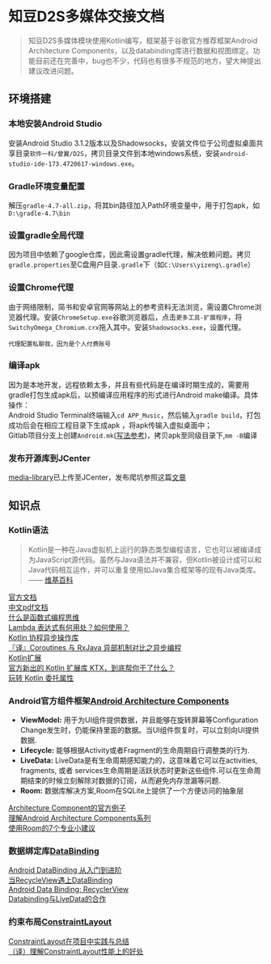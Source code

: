 # 知豆D2S多媒体交接文档
>知豆D2S多媒体模块使用Kotlin编写，框架基于谷歌官方推荐框架Android Architecture Components，以及databinding库进行数据和视图绑定。功能目前还在完善中，bug也不少，代码也有很多不规范的地方，望大神提出建议改进问题。

##  环境搭建
### 本地安装Android Studio
安装Android Studio 3.1.2版本以及Shadowsocks，安装文件位于公司虚拟桌面共享目录`软件一科/曾翼/D2S`，拷贝目录文件到本地windows系统，安装`android-studio-ide-173.4720617-windows.exe`。
### Gradle环境变量配置
解压`gradle-4.7-all.zip`，将其bin路径加入Path环境变量中，用于打包apk，如`D:\gradle-4.7\bin`

### 设置gradle全局代理
 因为项目中依赖了google仓库，因此需设置gradle代理，解决依赖问题。拷贝`gradle.properties`至C盘用户目录`.gradle`下（如`C:\Users\yizeng\.gradle`）
### 设置Chrome代理
由于网络限制，简书和安卓官网等网站上的参考资料无法浏览，需设置Chrome浏览器代理。安装`ChromeSetup.exe`谷歌浏览器后，点击`更多工具-扩展程序`，将`SwitchyOmega_Chromium.crx`拖入其中。安装`Shadowsocks.exe`，设置代理。

`代理配置私聊我，因为是个人付费账号`
### 编译apk
因为是本地开发，远程依赖太多，并且有些代码是在编译时期生成的，需要用gradle打包生成apk后，以预编译应用程序的形式进行Android make编译。具体操作：</br>
Android Studio Terminal终端输入`cd APP_Music`，然后输入`gradle build`，打包成功后会在相应工程目录下生成apk ，将apk传输入虚拟桌面中；</br>
Gitlab项目分支上创建`Android.mk`([写法参考](https://github.com/alex8156/SolingMedia/blob/master/APP_Music/Android.mk))，拷贝apk至同级目录下,`mm -B`编译

### 发布开源库到JCenter

[media-library](https://bintray.com/alex8156/SolingMedia/media-library)已上传至JCenter，发布爬坑参照这篇[文章](https://android.jlelse.eu/publishing-your-android-kotlin-or-java-library-to-jcenter-from-android-studio-1b24977fe450)


## 知识点
### Kotlin语法
>Kotlin是一种在Java虚拟机上运行的静态类型编程语言，它也可以被编译成为JavaScript源代码。虽然与Java语法并不兼容，但Kotlin被设计成可以和Java代码相互运作，并可以重复使用如Java集合框架等的现有Java类库。—— [维基百科](https://zh.wikipedia.org/wiki/Kotlin)

 [官方文档](http://kotlinlang.org/docs/reference/) </br>
 [中文pdf文档](https://legacy.gitbook.com/download/pdf/book/hltj/kotlin-reference-chinese)</br>
 [什么是函数式编程思维](https://www.zhihu.com/question/28292740)</br>
 [Lambda 表达式有何用处？如何使用？](https://www.zhihu.com/question/20125256)</br>
[Kotlin 协程异步操作库](https://www.jianshu.com/p/d4a8358e843e)</br>
[『译』Coroutines 与 RxJava 异部机制对比之异步编程](https://www.jianshu.com/p/c9a3c32943fc)</br>
[Kotlin扩展](https://blog.csdn.net/qq_26122557/article/details/79385640)</br>
[官方新出的 Kotlin 扩展库 KTX，到底帮你干了什么？](https://www.jianshu.com/p/d2b3fdef90d8)</br>
[玩转 Kotlin 委托属性](https://www.jianshu.com/p/306bdc2bac3f)



### Android官方组件框架[Android Architecture Components](https://developer.android.com/topic/libraries/architecture/)

- **ViewModel:** 用于为UI组件提供数据，并且能够在旋转屏幕等Configuration Change发生时，仍能保持里面的数据。当UI组件恢复时，可以立刻向UI提供数据.
- **Lifecycle:**  能够根据Activity或者Fragment的生命周期自行调整类的行为.
- **LiveData:** LiveData是有生命周期感知能力的，这意味着它可以在activities, fragments, 或者 services生命周期是活跃状态时更新这些组件.可以在生命周期结束的时候立刻解除对数据的订阅，从而避免内存泄漏等问题.
- **Room:**  数据库解决方案,Room在SQLite上提供了一个方便访问的抽象层

[Architecture Component的官方例子](https://github.com/googlesamples/android-architecture-components)</br>
[理解Android Architecture Components系列](https://www.jianshu.com/p/42eb71ec4a19)</br>
[使用Room的7个专业小建议](https://medium.com/google-developers/7-pro-tips-for-room-fbadea4bfbd1)</br>

###  数据绑定库[DataBinding](https://developer.android.com/topic/libraries/data-binding/)
[Android DataBinding 从入门到进阶](https://blog.csdn.net/c10wtiybq1ye3/article/details/80491063)</br>
[当RecycleView遇上DataBinding](https://www.jianshu.com/p/fd57c53df244)</br>
[Android Data Binding: RecyclerView](https://medium.com/google-developers/android-data-binding-recyclerview-db7c40d9f0e4)</br>
[Databinding与LiveData的合作](https://juejin.im/post/5a4b89e2f265da430e4f896f)</br>
### 约束布局[ConstraintLayout](https://developer.android.com/reference/android/support/constraint/ConstraintLayout)</br>
[ConstraintLayout在项目中实践与总结](https://www.jianshu.com/p/f110b4fcfe93)</br>
[（译）理解ConstraintLayout性能上的好处](https://www.jianshu.com/p/fae1d533597b)</br>























